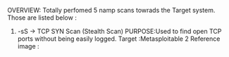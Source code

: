OVERVIEW: Totally perfomed 5 namp scans towrads the Target system.
Those are listed below :

1. -sS -> TCP SYN Scan (Stealth Scan)
   PURPOSE:Used to find open TCP ports without being easily logged.
   Target :Metasploitable 2
   Reference image :
